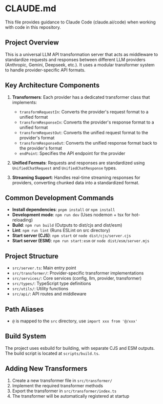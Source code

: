 # CLAUDE.md

This file provides guidance to Claude Code (claude.ai/code) when working with code in this repository.

## Project Overview

This is a universal LLM API transformation server that acts as middleware to standardize requests and responses between different LLM providers (Anthropic, Gemini, Deepseek, etc.). It uses a modular transformer system to handle provider-specific API formats.

## Key Architecture Components

1. **Transformers**: Each provider has a dedicated transformer class that implements:
   - `transformRequestIn`: Converts the provider's request format to a unified format
   - `transformResponseIn`: Converts the provider's response format to a unified format
   - `transformRequestOut`: Converts the unified request format to the provider's format
   - `transformResponseOut`: Converts the unified response format back to the provider's format
   - `endPoint`: Specifies the API endpoint for the provider

2. **Unified Formats**: Requests and responses are standardized using `UnifiedChatRequest` and `UnifiedChatResponse` types.

3. **Streaming Support**: Handles real-time streaming responses for providers, converting chunked data into a standardized format.

## Common Development Commands

- **Install dependencies**: `pnpm install` or `npm install`
- **Development mode**: `npm run dev` (Uses nodemon + tsx for hot-reloading)
- **Build**: `npm run build` (Outputs to dist/cjs and dist/esm)
- **Lint**: `npm run lint` (Runs ESLint on src directory)
- **Start server (CJS)**: `npm start` or `node dist/cjs/server.cjs`
- **Start server (ESM)**: `npm run start:esm` or `node dist/esm/server.mjs`

## Project Structure

- `src/server.ts`: Main entry point
- `src/transformer/`: Provider-specific transformer implementations
- `src/services/`: Core services (config, llm, provider, transformer)
- `src/types/`: TypeScript type definitions
- `src/utils/`: Utility functions
- `src/api/`: API routes and middleware

## Path Aliases

- `@` is mapped to the `src` directory, use `import xxx from '@/xxx'`

## Build System

The project uses esbuild for building, with separate CJS and ESM outputs. The build script is located at `scripts/build.ts`.

## Adding New Transformers

1. Create a new transformer file in `src/transformer/`
2. Implement the required transformer methods
3. Export the transformer in `src/transformer/index.ts`
4. The transformer will be automatically registered at startup